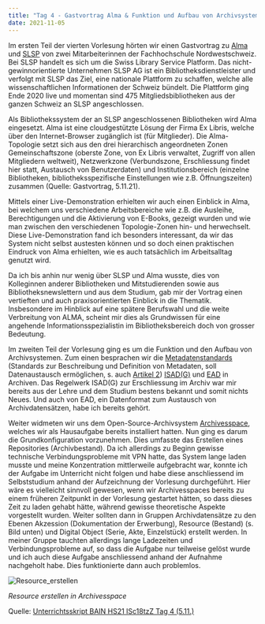 ```yaml
---
title: "Tag 4 - Gastvortrag Alma & Funktion und Aufbau von Archivsystemen (1/2)"
date: 2021-11-05
---
```

Im ersten Teil der vierten Vorlesung hörten wir einen Gastvortrag zu [Alma](https://exlibrisgroup.com/products/alma-library-services-platform/) und [SLSP](https://de.wikipedia.org/w/index.php?title=Swiss_Library_Service_Platform&oldid=213197384) von zwei Mitarbeiterinnen der Fachhochschule Nordwestschweiz.
Bei SLSP handelt es sich um die Swiss Library Service Platform. Das nicht-gewinnorientierte Unternehmen SLSP AG ist ein Bibliotheksdienstleister und verfolgt mit SLSP das Ziel, eine nationale Plattform zu schaffen, welche alle wissenschaftlichen Informationen der Schweiz bündelt. Die Plattform ging Ende 2020 live und momentan sind 475 Mitgliedsbibliotheken aus der ganzen Schweiz an SLSP angeschlossen.

Als Bibliothekssystem der an SLSP angeschlossenen Bibliotheken wird Alma eingesetzt. Alma ist eine cloudgestützte Lösung der Firma Ex Libris, welche über den Internet-Browser zugänglich ist (für Mitglieder). Die Alma-Topologie setzt sich aus den drei hierarchisch angeordneten Zonen Gemeinschaftszone (oberste Zone, von Ex Libris verwaltet, Zugriff von allen Mitgliedern weltweit), Netzwerkzone (Verbundszone, Erschliessung findet hier statt, Austausch von Benutzerdaten) und Institutionsbereich (einzelne Bibliotheken, bibliotheksspezifische Einstellungen wie z.B. Öffnungszeiten) zusammen (Quelle: Gastvortrag, 5.11.21). 

Mittels einer Live-Demonstration erhielten wir auch einen Einblick in Alma, bei welchem uns verschiedene Arbeitsbereiche wie z.B. die Ausleihe, Berechtigungen und die Aktivierung von E-Books, gezeigt wurden und wie man zwischen den verschiedenen Topologie-Zonen hin- und herwechselt. Diese Live-Demonstration fand ich besonders interessant, da wir das System nicht selbst austesten können und so doch einen praktischen Eindruck von Alma erhielten, wie es auch tatsächlich im Arbeitsalltag genutzt wird.

Da ich bis anhin nur wenig über SLSP und Alma wusste, dies von Kolleginnen anderer Bibliotheken und Mitstudierenden sowie aus Bibliotheksnewslettern und aus dem Studium, gab mir der Vortrag einen vertieften und auch praxisorientierten Einblick in die Thematik. Insbesondere im Hinblick auf eine spätere Berufswahl und die weite Verbreitung von ALMA, scheint mir dies als Grundwissen für eine angehende Informationsspezialistin im Bibliotheksbereich doch von grosser Bedeutung.

Im zweiten Teil der Vorlesung ging es um die Funktion und den Aufbau von Archivsystemen. Zum einen besprachen wir die [Metadatenstandards](https://en.wikipedia.org/wiki/Metadata_standard) (Standards zur Beschreibung und Definition von Metadaten, soll Datenaustausch ermöglichen, s. auch [Artikel 2](https://github.com/MomoVasco/Lerntagebuch/blob/06390b7d2b9bcd80dcd046798898d16d5b5085eb/_posts/2021-10-01-tag2.md)) [ISAD(G)](https://de.wikipedia.org/w/index.php?title=ISAD(G)&oldid=213579192) und [EAD](https://de.wikipedia.org/w/index.php?title=Encoded_Archival_Description&oldid=214151361) in Archiven. Das Regelwerk ISAD(G) zur Erschliessung im Archiv war mir bereits aus der Lehre und dem Studium bestens bekannt und somit nichts Neues. Und auch von EAD, ein Datenformat zum Austausch von Archivdatensätzen, habe ich bereits gehört.

Weiter widmeten wir uns dem Open-Source-Archivsystem [Archivesspace](https://archivesspace.org/), welches wir als Hausaufgabe bereits installiert hatten. Nun ging es darum die Grundkonfiguration vorzunehmen. Dies umfasste das Erstellen eines Repositories (Archivbestand). Da ich allerdings zu Beginn gewisse technische Verbindungsprobleme mit VPN hatte, das System lange laden musste und meine Konzentration mittlerweile aufgebracht war, konnte ich der Aufgabe im Unterricht nicht folgen und habe diese anschliessend im Selbststudium anhand der Aufzeichnung der Vorlesung durchgeführt. Hier wäre es vielleicht sinnvoll gewesen, wenn wir Archivesspaces bereits zu einem früheren Zeitpunkt in der Vorlesung gestartet hätten, so dass dieses Zeit zu laden gehabt hätte, während gewisse theoretische Aspekte vorgestellt wurden. Weiter sollten dann in Gruppen Archivdatensätze zu den Ebenen Akzession (Dokumentation der Erwerbung), Resource (Bestand) (s. Bild unten) und Digital Object (Serie, Akte, Einzelstück) erstellt werden. In meiner Gruppe tauchten allerdings lange Ladezeiten und Verbindungsprobleme auf, so dass die Aufgabe nur teilweise gelöst wurde und ich auch diese Aufgabe anschliessend anhand der Aufnahme nachgeholt habe. Dies funktionierte dann auch problemlos. 

![Resource_erstellen](https://user-images.githubusercontent.com/90821878/140615594-b5184d14-a2d7-433c-b708-e1e1d2dbfcd6.png)

*Resource erstellen in Archivesspace*

Quelle: [Unterrichtsskript BAIN HS21 ISc18tzZ Tag 4 (5.11.)](https://pad.gwdg.de/xUaf7tX1Qh2e3LHdmCx3WQ?view)
